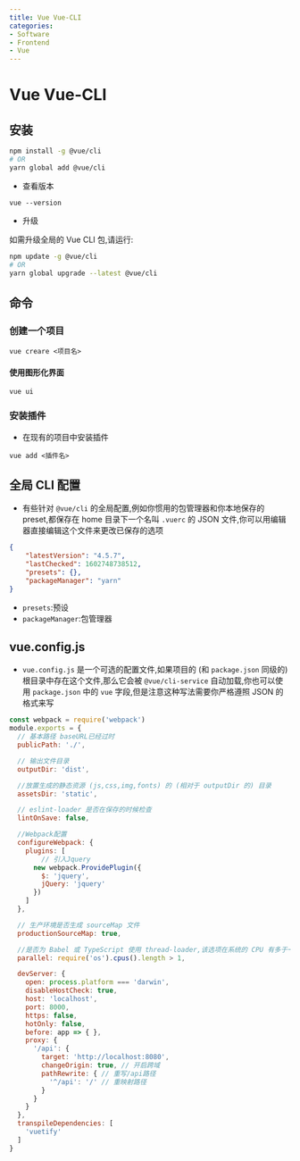 ```yaml
---
title: Vue Vue-CLI
categories:
- Software
- Frontend
- Vue
---
```

# Vue Vue-CLI

## 安装

```bash
npm install -g @vue/cli
# OR
yarn global add @vue/cli
```

- 查看版本

```
vue --version
```

- 升级

如需升级全局的 Vue CLI 包,请运行:

```bash
npm update -g @vue/cli
# OR
yarn global upgrade --latest @vue/cli
```

## 命令

### 创建一个项目

```
vue creare <项目名>
```

#### 使用图形化界面

```
vue ui
```

### 安装插件

- 在现有的项目中安装插件

```
vue add <插件名>
```

## 全局 CLI 配置

- 有些针对 `@vue/cli` 的全局配置,例如你惯用的包管理器和你本地保存的 preset,都保存在 home 目录下一个名叫 `.vuerc` 的 JSON 文件,你可以用编辑器直接编辑这个文件来更改已保存的选项

```json
{
    "latestVersion": "4.5.7",
    "lastChecked": 1602748738512,
    "presets": {},
    "packageManager": "yarn"
}
```

- `presets`:预设
- `packageManager`:包管理器

## vue.config.js

- `vue.config.js` 是一个可选的配置文件,如果项目的 (和 `package.json` 同级的) 根目录中存在这个文件,那么它会被 `@vue/cli-service` 自动加载,你也可以使用 `package.json` 中的 `vue` 字段,但是注意这种写法需要你严格遵照 JSON 的格式来写

```js
const webpack = require('webpack')
module.exports = {
  // 基本路径 baseURL已经过时
  publicPath: './',

  // 输出文件目录
  outputDir: 'dist',

  //放置生成的静态资源 (js,css,img,fonts) 的 (相对于 outputDir 的) 目录
  assetsDir: 'static',

  // eslint-loader 是否在保存的时候检查
  lintOnSave: false,

  //Webpack配置
  configureWebpack: {
    plugins: [
        // 引入Jquery
      new webpack.ProvidePlugin({
        $: 'jquery',
        jQuery: 'jquery'
      })
    ]
  },

  // 生产环境是否生成 sourceMap 文件
  productionSourceMap: true,

  //是否为 Babel 或 TypeScript 使用 thread-loader,该选项在系统的 CPU 有多于一个内核时自动启用,仅作用于生产构建
  parallel: require('os').cpus().length > 1,

  devServer: {
    open: process.platform === 'darwin',
    disableHostCheck: true,
    host: 'localhost',
    port: 8000,
    https: false,
    hotOnly: false,
    before: app => { },
    proxy: {
      '/api': {
        target: 'http://localhost:8080',
        changeOrigin: true, // 开启跨域
        pathRewrite: { // 重写/api路径
          '^/api': '/' // 重映射路径
        }
      }
    }
  },
  transpileDependencies: [
    'vuetify'
  ]
}
```
